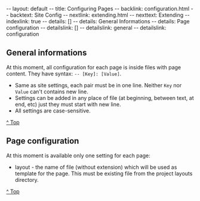 -- layout: default
-- title: Configuring Pages
-- backlink: configuration.html
-- backtext: Site Config
-- nextlink: extending.html
-- nexttext: Extending
-- indexlink: true
-- details: []
-- details: General Informations
-- details: Page configuration
-- detailslink: []
-- detailslink: general
-- detailslink: configuration
## <a name="general"></a>General informations
At this moment, all configuration for each page is inside files with page
content. They have syntax: `-- [Key]: [Value]`.

- Same as site settings, each pair must be in one line. Neither `Key` nor
  `Value` can't contains new line.
- Settings can be added in any place of file (at beginning, between text, at
  end, etc) just they must start with new line.
- All settings are case-sensitive.

<a href="#top">^ Top</a>

## <a name="configuration"></a>Page configuration

At this moment is available only one setting for each page:

- layout - the name of file (without extension) which will be used as template
  for the page. This must be existing file from the project layouts directory.

<a href="#top">^ Top</a>
